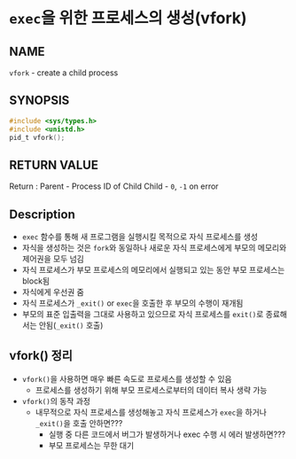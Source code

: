 # `exec`을 위한 프로세스의 생성(vfork)
## NAME
`vfork` - create a child process
## SYNOPSIS
```c
#include <sys/types.h>
#include <unistd.h>
pid_t vfork();
```
## RETURN VALUE
Return : Parent - Process ID of Child
         Child  - `0`, `-1` on error
## Description
* `exec` 함수를 통해 새 프로그램을 실행시킬 목적으로 자식 프로세스를 생성
* 자식을 생성하는 것은 `fork`와 동일하나 새로운 자식 프로세스에게 부모의 메모리와 제어권을 모두 넘김
* 자식 프로세스가 부모 프로세스의 메모리에서 실행되고 있는 동안 부모 프로세스는 block됨
* 자식에게 우선권 줌
* 자식 프로세스가 `_exit()` or `exec`을 호출한 후 부모의 수행이 재개됨
* 부모의 표준 입출력을 그대로 사용하고 있으므로 자식 프로세스를 `exit()`로 종료해서는 안됨(`_exit()` 호출)
## vfork() 정리
* `vfork()`을 사용하면 매우 빠른 속도로 프로세스를 생성할 수 있음
	* 프로세스를 생성하기 위해 부모 프로세스로부터의 데이터 복사 생략 가능
* `vfork()`의 동작 과정
	* 내무적으로 자식 프로세스를 생성해놓고 자식 프로세스가 `exec`을 하거나 `_exit()`을 호출 안하면???
		* 실행 중 다른 코드에서 버그가 발생하거나 exec 수행 시 에러 발생하면???
		* 부모 프로세스는 무한 대기



